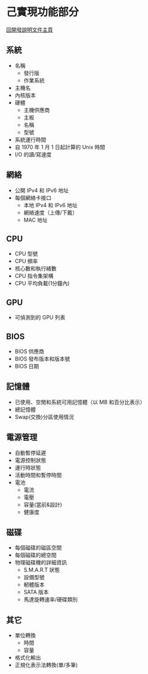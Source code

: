 己實現功能部分
===

[回開發說明文件主頁](README.md)

## 系統
- 名稱
   * 發行版
   * 作業系統 
- 主機名
- 內核版本
- 硬體
   * 主機供應商
   * 主板
    * 名稱
    * 型號
- 系統運行時間
- 自 1970 年 1 月 1 日起計算的 Unix 時間
- I/O 的讀/寫速度

## 網絡
- 公開 IPv4 和 IPv6 地址
- 每個網絡卡接口
    * 本地 IPv4 和 IPv6 地址
    * 網絡速度（上傳/下戴）
    * MAC 地址

## CPU 
- CPU 型號
- CPU 頻率
- 核心數和執行緒數
- CPU 指令集架構
- CPU 平均負載(1分鐘內)

## GPU
- 可偵測到的 GPU 列表

## BIOS 
- BIOS 供應商
- BIOS 發布版本和版本號
- BIOS 日期

## 記憶體
- 已使用、空閒和系統可用記憶體（以 MB 和百分比表示）
- 總記憶體
- Swap(交換)分區使用情況

## 電源管理
- 自動暫停延遲
- 電源控制狀態
- 運行時狀態
- 活動時間和暫停時間
- 電池
  * 電流
  * 電壓
  * 容量(當前&設計)
  * 健康度

## 磁碟
- 每個磁碟的磁區空間
- 每個磁碟的總空間
- 物理磁碟機的詳細資訊
  - S.M.A.R.T 狀態
  - 設備型號
  - 軔體版本
  - SATA 版本
  - 馬達旋轉速率/硬碟類別

## 其它
- 單位轉換
  * 時間
  * 容量
- 格式化輸出
- 正規化表示法轉換(單/多筆)
